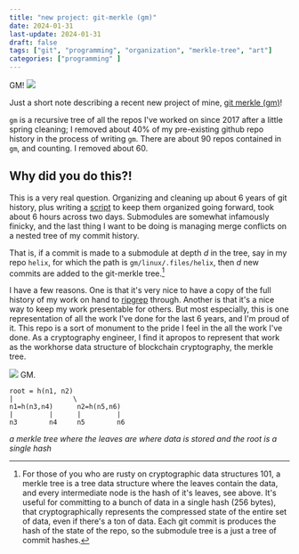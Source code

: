 ```yaml
---
title: "new project: git-merkle (gm)"
date: 2024-01-31
last-update: 2024-01-31
draft: false
tags: ["git", "programming", "organization", "merkle-tree", "art"]
categories: ["programming" ]
---
```


GM! 
![](/photos/2024-01-31-merkle.md/gm-tree.jpeg)

Just a short note describing a recent new project of mine, [git merkle (gm)](https://github.com/thor314/gm)!

`gm` is a recursive tree of all the repos I've worked on since 2017 after a little spring cleaning; I removed about 40% of my pre-existing github repo history in the process of writing `gm`. There are about 90 repos contained in `gm`, and counting. I removed about 60. 

## Why did you do this?!
This is a very real question. Organizing and cleaning up about 6 years of git history, plus writing a [script](https://github.com/thor314/.cron/blob/main/git_merkle.fish) to keep them organized going forward, took about 6 hours across two days. Submodules are somewhat infamously finicky, and the last thing I want to be doing is managing merge conflicts on a nested tree of my commit history.

That is, if a commit is made to a submodule at depth $d$ in the tree, say in my repo `helix`, for which the path is `gm/linux/.files/helix`, then $d$ new commits are added to the git-merkle tree.[^1]

I have a few reasons. One is that it's very nice to have a copy of the full history of my work on hand to [ripgrep](https://github.com/BurntSushi/ripgrep) through. Another is that it's a nice way to keep my work presentable for others. But most especially, this is one representation of all the work I've done for the last 6 years, and I'm proud of it. This repo is a sort of monument to the pride I feel in the all the work I've done. As a cryptography engineer, I find it apropos to represent that work as the workhorse data structure of blockchain cryptography, the merkle tree.

![](/photos/2024-01-31-merkle.md/git-merkle-tree-retro.jpeg)
GM.

```
root = h(n1, n2)
|               \
n1=h(n3,n4)      n2=h(n5,n6)
|         |      |         |
n3        n4     n5        n6
```
*a merkle tree where the leaves are where data is stored and the root is a single hash*

[^1]: For those of you who are rusty on cryptographic data structures 101, a merkle tree is a tree data structure where the leaves contain the data, and every intermediate node is the hash of it's leaves, see above. It's useful for committing to a bunch of data in a single hash (256 bytes), that cryptographically represents the compressed state of the entire set of data, even if there's a ton of data. Each git commit is produces the hash of the state of the repo, so the submodule tree is a just a tree of commit hashes.